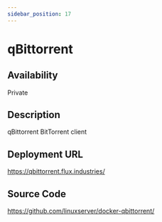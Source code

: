 ```yaml
---
sidebar_position: 17
---
```


# qBittorrent

## Availability
Private

## Description
qBittorrent BitTorrent client

## Deployment URL
https://qbittorrent.flux.industries/

## Source Code
https://github.com/linuxserver/docker-qbittorrent/